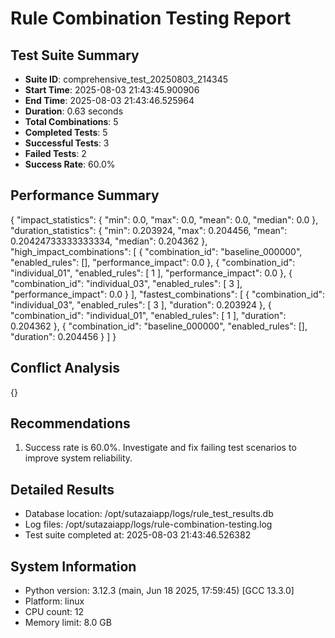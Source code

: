 # Rule Combination Testing Report
        
## Test Suite Summary
- **Suite ID**: comprehensive_test_20250803_214345
- **Start Time**: 2025-08-03 21:43:45.900906
- **End Time**: 2025-08-03 21:43:46.525964
- **Duration**: 0.63 seconds
- **Total Combinations**: 5
- **Completed Tests**: 5
- **Successful Tests**: 3
- **Failed Tests**: 2
- **Success Rate**: 60.0%

## Performance Summary
{
  "impact_statistics": {
    "min": 0.0,
    "max": 0.0,
    "mean": 0.0,
    "median": 0.0
  },
  "duration_statistics": {
    "min": 0.203924,
    "max": 0.204456,
    "mean": 0.20424733333333334,
    "median": 0.204362
  },
  "high_impact_combinations": [
    {
      "combination_id": "baseline_000000",
      "enabled_rules": [],
      "performance_impact": 0.0
    },
    {
      "combination_id": "individual_01",
      "enabled_rules": [
        1
      ],
      "performance_impact": 0.0
    },
    {
      "combination_id": "individual_03",
      "enabled_rules": [
        3
      ],
      "performance_impact": 0.0
    }
  ],
  "fastest_combinations": [
    {
      "combination_id": "individual_03",
      "enabled_rules": [
        3
      ],
      "duration": 0.203924
    },
    {
      "combination_id": "individual_01",
      "enabled_rules": [
        1
      ],
      "duration": 0.204362
    },
    {
      "combination_id": "baseline_000000",
      "enabled_rules": [],
      "duration": 0.204456
    }
  ]
}

## Conflict Analysis
{}

## Recommendations
1. Success rate is 60.0%. Investigate and fix failing test scenarios to improve system reliability.

## Detailed Results
- Database location: /opt/sutazaiapp/logs/rule_test_results.db
- Log files: /opt/sutazaiapp/logs/rule-combination-testing.log
- Test suite completed at: 2025-08-03 21:43:46.526382

## System Information
- Python version: 3.12.3 (main, Jun 18 2025, 17:59:45) [GCC 13.3.0]
- Platform: linux
- CPU count: 12
- Memory limit: 8.0 GB

